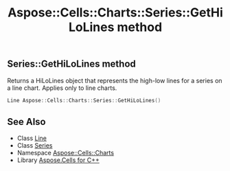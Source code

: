 ﻿---
title: Aspose::Cells::Charts::Series::GetHiLoLines method
linktitle: GetHiLoLines
second_title: Aspose.Cells for C++ API Reference
description: 'Aspose::Cells::Charts::Series::GetHiLoLines method. Returns a HiLoLines object that represents the high-low lines for a series on a line chart. Applies only to line charts in C++.'
type: docs
weight: 4500
url: /cpp/aspose.cells.charts/series/gethilolines/
---
## Series::GetHiLoLines method


Returns a HiLoLines object that represents the high-low lines for a series on a line chart. Applies only to line charts.

```cpp
Line Aspose::Cells::Charts::Series::GetHiLoLines()
```

## See Also

* Class [Line](../../../aspose.cells.drawing/line/)
* Class [Series](../)
* Namespace [Aspose::Cells::Charts](../../)
* Library [Aspose.Cells for C++](../../../)
